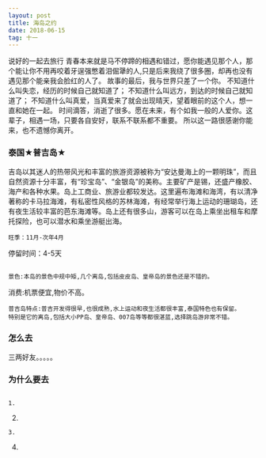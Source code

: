 ```yaml
---
layout: post
title: 海岛之约
date: 2018-06-15
tag: 十一
---
```

  说好的一起去旅行
  青春本来就是马不停蹄的相遇和错过，愿你能遇见那个人，那个能让你不用再咬着牙逞强憋着泪倔犟的人,只是后来我绕了很多圈，却再也没有遇见那个能亲我会脸红的人了。
  故事的最后，我与世界只差了一个你。
  不知道什么叫失恋，经历的时候自己就知道了；
  不知道什么叫远方，到达的时候自己就知道了；
  不知道什么叫真爱，当真爱来了就会出现晴天，望着眼前的这个人，想一直和她在一起。
  时间滴答，消逝了很多。愿在未来，有个如我一般的人爱你。这辈子，相遇一场，只要各自安好，联系不联系都不重要。
  所以这一路很感谢你能来，也不遗憾你离开。 
### 泰国★普吉岛★

吉岛以其迷人的热带风光和丰富的旅游资源被称为“安达曼海上的一颗明珠”，而且自然资源十分丰富，有“珍宝岛”、“金银岛”的美称。主要矿产是锡，还盛产橡胶、海产和各种水果。岛上工商业、旅游业都较发达。这里遍布海滩和海湾，有以清净著称的卡马拉海滩，有私密性风格的苏林海滩，有经常举行海上运动的珊瑚岛，还有夜生活较丰富的芭东海滩等。岛上还有很多山，游客可以在岛上乘坐出租车和摩托探险，也可以潜水和乘坐游艇出海。
```
旺季：11月-次年4月
```
停留时间：4-5天
```

景色:本岛的景色中规中矩,几个离岛,包括皮皮岛、皇帝岛的景色还是不错的。
```
消费:机票便宜,物价不高。
```
普吉岛特点:普吉开发得很早,也很成熟,水上运动和夜生活都很丰富,泰国特色也有保留。
特别是它的离岛,包括大小PP岛、皇帝岛、007岛等等都很湛蓝,选择跳岛游非常不错。

```
### 怎么去
   三两好友。。。。。
### 为什么要去
```

1.
```
2.
```
3.
```
4.
```
